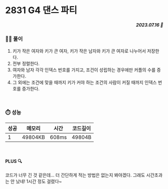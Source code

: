 # 2831 G4 댄스 파티
##### <p align="right"> 2023.07.16 📆 </p> 

 
### 👩‍🏫 풀이
1. 키가 작은 여자와 키가 큰 여자, 키가 작은 남자와 키가 큰 여자로 나누어서 저장한다.
2. 전부 정렬한다.
3. 여자와 남자 각각 인덱스 번호를 가지고, 조건이 성립하는 경우에만 커플의 수를 증가한다.
4. 그 외에는 조건에 맞을 때까지 키가 커야 하는 조건의 사람이 커질 때까지 인덱스 번호를 증가한다.

<br>

### ⏱️ 성능
<!-- 테이블 -->
성공 |메모리 | 시간 | 코드길이
---|---|---|---|
1|49804KB|608ms|49804B

<br>

#### PLUS 🔍
코드가 너무 긴 것 같은데... 
더 간단하게 적는 방법은 없는지 봐야겠다. 그래도 시간초과는 안 났네!
1시간 정도 걸렸다~
